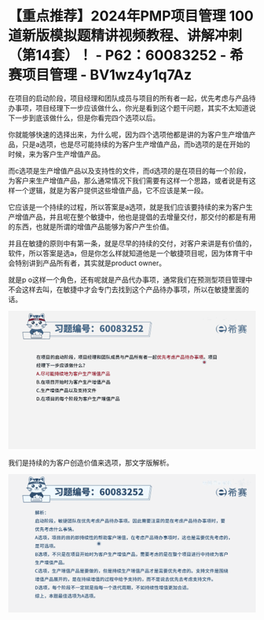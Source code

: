 # 【重点推荐】2024年PMP项目管理 100道新版模拟题精讲视频教程、讲解冲刺（第14套）！ - P62：60083252 - 希赛项目管理 - BV1wz4y1q7Az

在项目的启动阶段，项目经理和团队成员与项目的所有者一起，优先考虑与产品待办事项，项目经理下一步应该做什么，你光是看到这个题干问题，其实不太知道说下一步到底该做什么，但是你看完四个选项以后。

你就能够快速的选择出来，为什么呢，因为四个选项他都是讲的为客户生产增值产品，只是a选项，也是尽可能持续的为客户生产增值产品，而b选项的是在开始的时候，来为客户生产增值产品。

而c选项是生产增值产品以及支持性的文件，而d选项的是在项目的每一个阶段，为客户来生产增值产品，那么通常情况下我们需要有这样一个思路，或者说是有这样一个逻辑，就是为客户提供这些增值产品，它不应该是某一段。

它应该是一个持续的过程，所以答案是a选项，就是我们应该要持续的来为客户生产增值产品，并且呢在整个敏捷中，他也是提倡的去增量交付，那交付的都是有用的东西，也就是所谓的增值产品能够为客户产生价值。

并且在敏捷的原则中有第一条，就是尽早的持续的交付，对客户来讲是有价值的，软件，所以答案是选a，但是你怎么样就知道他是一个敏捷项目呢，因为体育干中会特别讲到产品所有者，其实就是product owner。

就是p o这样一个角色，还有呢就是产品代办事项，通常我们在预测型项目管理中不会这样去叫，在敏捷中才会专门去找到这个产品待办事项，所以在敏捷里面的话。



![](img/5fe7736279e46af7d9c8010567e230dc_1.png)

我们是持续的为客户创造价值来选项，那文字版解析。

![](img/5fe7736279e46af7d9c8010567e230dc_3.png)